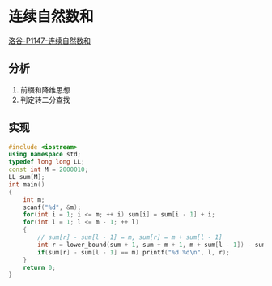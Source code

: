 # 连续自然数和

[洛谷-P1147-连续自然数和](https://www.luogu.com.cn/problem/P1147)

## 分析

1. 前缀和降维思想
2. 判定转二分查找

## 实现

```cpp
#include <iostream>
using namespace std;
typedef long long LL;
const int M = 2000010;
LL sum[M];
int main()
{
    int m;
    scanf("%d", &m);
    for(int i = 1; i <= m; ++ i) sum[i] = sum[i - 1] + i;
    for(int l = 1; l <= m - 1; ++ l)
    {
        // sum[r] - sum[l - 1] = m, sum[r] = m + sum[l - 1]
        int r = lower_bound(sum + 1, sum + m + 1, m + sum[l - 1]) - sum;
        if(sum[r] - sum[l - 1] == m) printf("%d %d\n", l, r);
    }
    return 0;
}

```
